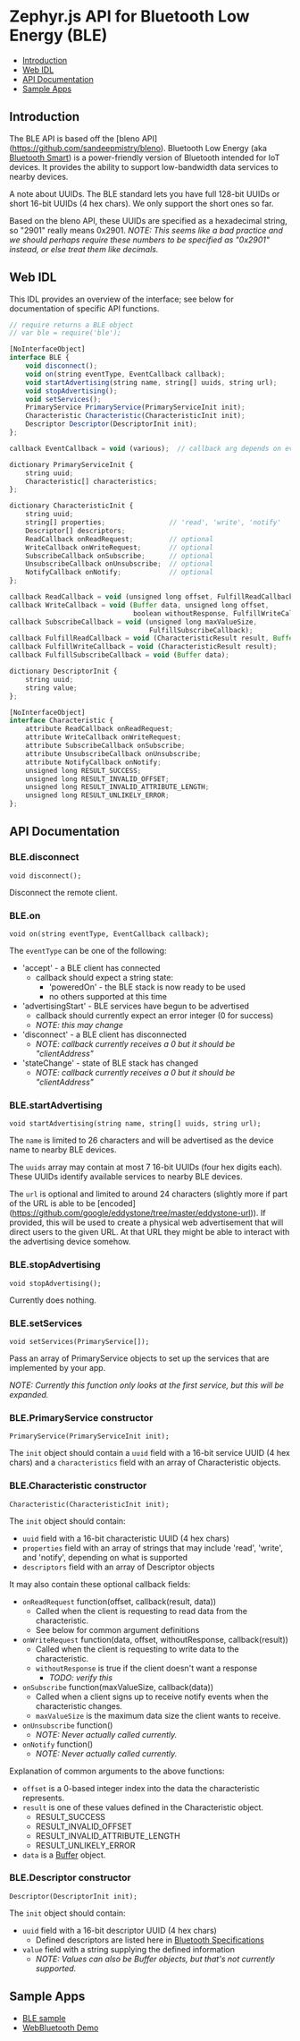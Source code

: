 Zephyr.js API for Bluetooth Low Energy (BLE)
============================================

* [Introduction](#introduction)
* [Web IDL](#web-idl)
* [API Documentation](#api-documentation)
* [Sample Apps](#sample-apps)

Introduction
------------
The BLE API is based off the [bleno API]
(https://github.com/sandeepmistry/bleno). Bluetooth Low Energy (aka
[Bluetooth Smart](https://www.bluetooth.com/what-is-bluetooth-technology/bluetooth-technology-basics/low-energy)) is a power-friendly version of Bluetooth
intended for IoT devices. It provides the ability to support low-bandwidth data
services to nearby devices.

A note about UUIDs. The BLE standard lets you have full 128-bit UUIDs or short
16-bit UUIDs (4 hex chars). We only support the short ones so far.

Based on the bleno API, these UUIDs are specified as a hexadecimal string, so
"2901" really means 0x2901. *NOTE: This seems like a bad practice and we should
perhaps require these numbers to be specified as "0x2901" instead, or else
treat them like decimals.*

Web IDL
-------
This IDL provides an overview of the interface; see below for documentation of
specific API functions.

```javascript
// require returns a BLE object
// var ble = require('ble');

[NoInterfaceObject]
interface BLE {
    void disconnect();
    void on(string eventType, EventCallback callback);
    void startAdvertising(string name, string[] uuids, string url);
    void stopAdvertising();
    void setServices();
    PrimaryService PrimaryService(PrimaryServiceInit init);
    Characteristic Characteristic(CharacteristicInit init);
    Descriptor Descriptor(DescriptorInit init);
};

callback EventCallback = void (various);  // callback arg depends on event

dictionary PrimaryServiceInit {
    string uuid;
    Characteristic[] characteristics;
};

dictionary CharacteristicInit {
    string uuid;
    string[] properties;                // 'read', 'write', 'notify'
    Descriptor[] descriptors;
    ReadCallback onReadRequest;         // optional
    WriteCallback onWriteRequest;       // optional
    SubscribeCallback onSubscribe;      // optional
    UnsubscribeCallback onUnsubscribe;  // optional
    NotifyCallback onNotify;            // optional
};

callback ReadCallback = void (unsigned long offset, FulfillReadCallback);
callback WriteCallback = void (Buffer data, unsigned long offset,
                               boolean withoutResponse, FulfillWriteCallback);
callback SubscribeCallback = void (unsigned long maxValueSize,
                                   FulfillSubscribeCallback);
callback FulfillReadCallback = void (CharacteristicResult result, Buffer data);
callback FulfillWriteCallback = void (CharacteristicResult result);
callback FulfillSubscribeCallback = void (Buffer data);

dictionary DescriptorInit {
    string uuid;
    string value;
};

[NoInterfaceObject]
interface Characteristic {
    attribute ReadCallback onReadRequest;
    attribute WriteCallback onWriteRequest;
    attribute SubscribeCallback onSubscribe;
    attribute UnsubscribeCallback onUnsubscribe;
    attribute NotifyCallback onNotify;
    unsigned long RESULT_SUCCESS;
    unsigned long RESULT_INVALID_OFFSET;
    unsigned long RESULT_INVALID_ATTRIBUTE_LENGTH;
    unsigned long RESULT_UNLIKELY_ERROR;
};
```

API Documentation
-----------------
### BLE.disconnect

`void disconnect();`

Disconnect the remote client.

### BLE.on

`void on(string eventType, EventCallback callback);`

The `eventType` can be one of the following:
* 'accept' - a BLE client has connected
  * callback should expect a string state:
    * 'poweredOn' - the BLE stack is now ready to be used
    * no others supported at this time
* 'advertisingStart' - BLE services have begun to be advertised
  * callback should currently expect an error integer (0 for success)
  * *NOTE: this may change*
* 'disconnect' - a BLE client has disconnected
  * *NOTE: callback currently receives a 0 but it should be "clientAddress"*
* 'stateChange' - state of BLE stack has changed
  * *NOTE: callback currently receives a 0 but it should be "clientAddress"*

### BLE.startAdvertising

`void startAdvertising(string name, string[] uuids, string url);`

The `name` is limited to 26 characters and will be advertised as the device
name to nearby BLE devices.

The `uuids` array may contain at most 7 16-bit UUIDs (four hex digits each).
These UUIDs identify available services to nearby BLE devices.

The `url` is optional and limited to around 24 characters (slightly more
if part of the URL is able to be [encoded]
(https://github.com/google/eddystone/tree/master/eddystone-url)). If provided,
this will be used to create a physical web advertisement that will direct users
to the given URL. At that URL they might be able to interact with the
advertising device somehow.

### BLE.stopAdvertising

`void stopAdvertising();`

Currently does nothing.

### BLE.setServices

`void setServices(PrimaryService[]);`

Pass an array of PrimaryService objects to set up the services that are
implemented by your app.

*NOTE: Currently this function only looks at the first service, but this will be
expanded.*

### BLE.PrimaryService constructor

`PrimaryService(PrimaryServiceInit init);`

The `init` object should contain a `uuid` field with a 16-bit service UUID (4
hex chars) and a `characteristics` field with an array of Characteristic
objects.

### BLE.Characteristic constructor

`Characteristic(CharacteristicInit init);`

The `init` object should contain:
* `uuid` field with a 16-bit characteristic UUID (4 hex chars)
* `properties` field with an array of strings that may include 'read', 'write',
  and 'notify', depending on what is supported
* `descriptors` field with an array of Descriptor objects

It may also contain these optional callback fields:
* `onReadRequest` function(offset, callback(result, data))
  * Called when the client is requesting to read data from the characteristic.
  * See below for common argument definitions
* `onWriteRequest` function(data, offset, withoutResponse, callback(result))
  * Called when the client is requesting to write data to the characteristic.
  * `withoutResponse` is true if the client doesn't want a response
    * *TODO: verify this*
* `onSubscribe` function(maxValueSize, callback(data))
  * Called when a client signs up to receive notify events when the
      characteristic changes.
  * `maxValueSize` is the maximum data size the client wants to receive.
* `onUnsubscribe` function()
  * *NOTE: Never actually called currently.*
* `onNotify` function()
  * *NOTE: Never actually called currently.*

Explanation of common arguments to the above functions:
* `offset` is a 0-based integer index into the data the characteristic
    represents.
* `result` is one of these values defined in the Characteristic object.
  * RESULT_SUCCESS
  * RESULT_INVALID_OFFSET
  * RESULT_INVALID_ATTRIBUTE_LENGTH
  * RESULT_UNLIKELY_ERROR
* `data` is a [Buffer](./buffer.md) object.

### BLE.Descriptor constructor

`Descriptor(DescriptorInit init);`

The `init` object should contain:
* `uuid` field with a 16-bit descriptor UUID (4 hex chars)
  * Defined descriptors are listed here in [Bluetooth Specifications](https://www.bluetooth.com/specifications/gatt/descriptors)
* `value` field with a string supplying the defined information
  * *NOTE: Values can also be Buffer objects, but that's not currently supported.*

Sample Apps
-----------
* [BLE sample](../samples/BLE.js)
* [WebBluetooth Demo](../samples/WebBluetoothDemo.js)
